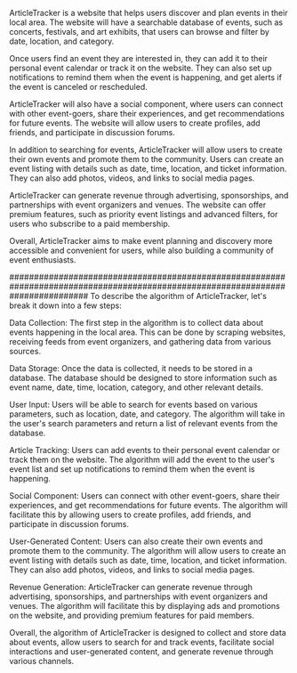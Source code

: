 ArticleTracker is a website that helps users discover and plan events in their local area. The website will have a searchable database of events, such as concerts, festivals, and art exhibits, that users can browse and filter by date, location, and category.

Once users find an event they are interested in, they can add it to their personal event calendar or track it on the website. They can also set up notifications to remind them when the event is happening, and get alerts if the event is canceled or rescheduled.

ArticleTracker will also have a social component, where users can connect with other event-goers, share their experiences, and get recommendations for future events. The website will allow users to create profiles, add friends, and participate in discussion forums.

In addition to searching for events, ArticleTracker will allow users to create their own events and promote them to the community. Users can create an event listing with details such as date, time, location, and ticket information. They can also add photos, videos, and links to social media pages.

ArticleTracker can generate revenue through advertising, sponsorships, and partnerships with event organizers and venues. The website can offer premium features, such as priority event listings and advanced filters, for users who subscribe to a paid membership.

Overall, ArticleTracker aims to make event planning and discovery more accessible and convenient for users, while also building a community of event enthusiasts.



################################################################################################################################
To describe the algorithm of ArticleTracker, let's break it down into a few steps:

Data Collection: The first step in the algorithm is to collect data about events happening in the local area. This can be done by scraping websites, receiving feeds from event organizers, and gathering data from various sources.

Data Storage: Once the data is collected, it needs to be stored in a database. The database should be designed to store information such as event name, date, time, location, category, and other relevant details.

User Input: Users will be able to search for events based on various parameters, such as location, date, and category. The algorithm will take in the user's search parameters and return a list of relevant events from the database.

Article Tracking: Users can add events to their personal event calendar or track them on the website. The algorithm will add the event to the user's event list and set up notifications to remind them when the event is happening.

Social Component: Users can connect with other event-goers, share their experiences, and get recommendations for future events. The algorithm will facilitate this by allowing users to create profiles, add friends, and participate in discussion forums.

User-Generated Content: Users can also create their own events and promote them to the community. The algorithm will allow users to create an event listing with details such as date, time, location, and ticket information. They can also add photos, videos, and links to social media pages.

Revenue Generation: ArticleTracker can generate revenue through advertising, sponsorships, and partnerships with event organizers and venues. The algorithm will facilitate this by displaying ads and promotions on the website, and providing premium features for paid members.

Overall, the algorithm of ArticleTracker is designed to collect and store data about events, allow users to search for and track events, facilitate social interactions and user-generated content, and generate revenue through various channels.